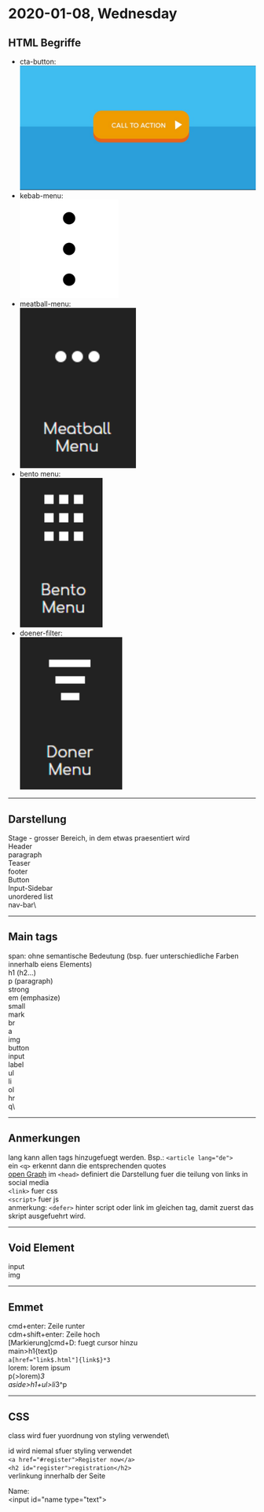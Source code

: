 # 2020-01-08, Wednesday

## HTML Begriffe

* cta-button: \
![img](img/Bildschirmfoto2020.png)
* kebab-menu:\
![img](./img/kebabmenu.png)
* meatball-menu:\
![img](./img/Bildschirmfoto2020-02.png)
* bento menu:\
![img](./img/Bildschirmfoto2020-03.png)
* doener-filter:\
![img](./img/Bildschirmfoto2020-01.png)
***

## Darstellung
Stage - grosser Bereich, in dem etwas praesentiert wird\
Header\
paragraph\
Teaser\
footer\
Button\
Input-Sidebar\
unordered list\
nav-bar\
***

## Main tags
span: ohne semantische Bedeutung (bsp. fuer unterschiedliche Farben innerhalb eiens Elements)\
h1 (h2...)\
p (paragraph)\
strong\
em (emphasize)\
small\
mark\
br\
a\
img\
button\
input\
label\
ul\
li\
ol\
hr\
q\
***

## Anmerkungen
lang kann allen tags hinzugefuegt werden. Bsp.: `<article lang="de">`\
ein `<q>` erkennt dann die entsprechenden quotes\
[open Graph](https://ogp.me/) im `<head>` definiert die Darstellung fuer die teilung von links in social media\
`<link>` fuer css\
`<script>` fuer js\
anmerkung: `<defer>` hinter script oder link im gleichen tag, damit zuerst das skript ausgefuehrt wird.

***

## Void Element
input\
img
***

## Emmet
cmd+enter: Zeile runter\
cdm+shift+enter: Zeile hoch\
[Markierung]cmd+D: fuegt cursor hinzu\
main>h1{text}p\
`a[href="link$.html"]{link$}*3` \
lorem: lorem ipsum\
p(>lorem)*3\
aside>h1+ul>li*3^p
***

## CSS
class wird fuer yuordnung von styling verwendet\

id wird niemal sfuer styling verwendet\
`<a href="#register">Register now</a>`\
`<h2 id="register">registration</h2>`\
  verlinkung innerhalb der Seite

<label for="name">Name:</label>\
<input id="name type="text">